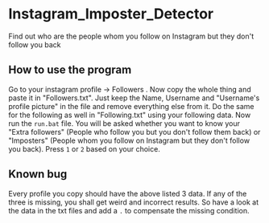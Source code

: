 # Instagram_Imposter_Detector
Find out who are the people whom you follow on Instagram but they don't follow you back

## How to use the program
Go to your instagram profile -> Followers . Now copy the whole thing and paste it in "Followers.txt". Just keep the Name, Username and "Username's profile picture" in the file and remove everything else from it. Do the same for the following as well in "Following.txt" using your following data. Now run the `run.bat` file. You will be asked whether you want to know your "Extra followers" (People who follow you but you don't follow them back) or "Imposters" (People whom you follow on Instagram but they don't follow you back). Press `1` or `2` based on your choice.

## Known bug
Every profile you copy should have the above listed 3 data. If any of the three is missing, you shall get weird and incorrect results. So have a look at the data in the txt files and add a `.` to compensate the missing condition.
